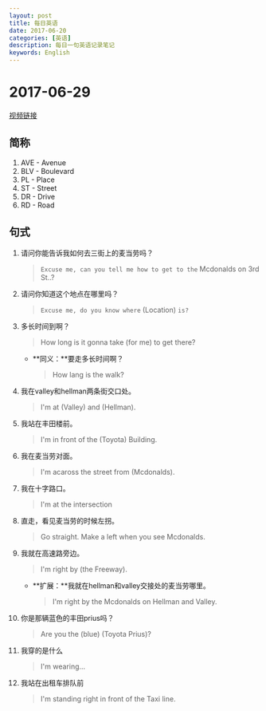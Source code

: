 ```yaml
---
layout: post
title: 每日英语
date: 2017-06-20
categories: [英语]
description: 每日一句英语记录笔记
keywords: English
---
```


# 2017-06-29

[视频链接](https://www.youtube.com/watch?v=aIiNLC3tdMw)

## 简称
1. AVE - Avenue  
1. BLV - Boulevard
1. PL - Place
1. ST - Street
1. DR - Drive
1. RD - Road

## 句式

1. 请问你能告诉我如何去三街上的麦当劳吗？
    > `Excuse me, can you tell me how to get to the` Mcdonalds on 3rd St..?
1. 请问你知道这个地点在哪里吗？
    > `Excuse me, do you know where` (Location) `is?`
1. 多长时间到啊？
    > How long is it gonna take (for me) to get there?
    * **同义：**要走多长时间啊？
        > How lang is the walk? 
1. 我在valley和hellman两条街交口处。
    > I'm at (Valley) and (Hellman).
1. 我站在丰田楼前。
    > I'm in front of the (Toyota) Building.
1. 我在麦当劳对面。
    > I'm acaross the street from (Mcdonalds).
1. 我在十字路口。
    > I'm at the intersection
1. 直走，看见麦当劳的时候左拐。
    > Go straight. Make a left when you see Mcdonalds.
1. 我就在高速路旁边。
    > I'm right by (the Freeway).
    * **扩展：**我就在hellman和valley交接处的麦当劳哪里。
        > I'm right by the Mcdonalds on Hellman and Valley.
1. 你是那辆蓝色的丰田prius吗？
    > Are you the (blue) (Toyota Prius)?
1. 我穿的是什么
    > I'm wearing...
1. 我站在出租车排队前
    > I'm standing right in front of the Taxi line.